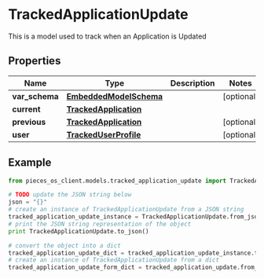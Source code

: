 # TrackedApplicationUpdate

This is a model used to track when an Application is Updated

## Properties

Name | Type | Description | Notes
------------ | ------------- | ------------- | -------------
**var_schema** | [**EmbeddedModelSchema**](EmbeddedModelSchema) |  | [optional] 
**current** | [**TrackedApplication**](TrackedApplication) |  | 
**previous** | [**TrackedApplication**](TrackedApplication) |  | [optional] 
**user** | [**TrackedUserProfile**](TrackedUserProfile) |  | [optional] 

## Example

```python
from pieces_os_client.models.tracked_application_update import TrackedApplicationUpdate

# TODO update the JSON string below
json = "{}"
# create an instance of TrackedApplicationUpdate from a JSON string
tracked_application_update_instance = TrackedApplicationUpdate.from_json(json)
# print the JSON string representation of the object
print TrackedApplicationUpdate.to_json()

# convert the object into a dict
tracked_application_update_dict = tracked_application_update_instance.to_dict()
# create an instance of TrackedApplicationUpdate from a dict
tracked_application_update_form_dict = tracked_application_update.from_dict(tracked_application_update_dict)
```



